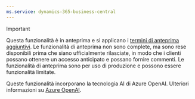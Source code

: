 ```yaml
---
ms.service: dynamics-365-business-central
---
```

> [!IMPORTANT]
> Questa funzionalità è in anteprima e si applicano i [termini di anteprima aggiuntivi](https://dynamics.microsoft.com/legaldocs/supp-dynamics365-preview/). Le funzionalità di anteprima non sono complete, ma sono rese disponibili prima che siano ufficialmente rilasciate, in modo che i clienti possano ottenere un accesso anticipato e possano fornire commenti. Le funzionalità di anteprima sono per uso di produzione e possono essere funzionalità limitate.
>
> Queste funzionalità incorporano la tecnologia AI di Azure OpenAI. Ulteriori informazioni su [Azure OpenAI](/legal/cognitive-services/openai/transparency-note).
